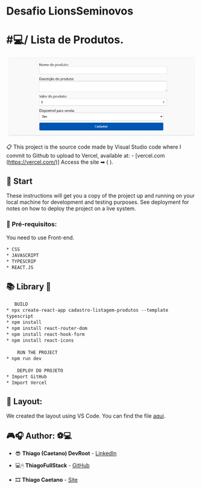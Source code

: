 # Desafio LionsSeminovos

# #💻/ Lista de Produtos.


![Welcome](./src/assests/Logo.png?raw=true)

📋 This project is the source code made by Visual Studio code where I commit to Github to upload to Vercel, available at:  - [vercel.com (https://vercel.com/)] Access the site ➡ ( ).


## 🎉 Start

These instructions will get you a copy of the project up and running on your local machine for development and testing purposes. See deployment for notes on how to deploy the project on a live system.

### 📝 Pré-requisitos:

You need to use Front-end.

```
* CSS
* JAVASCRIPT
* TYPESCRIP
* REACT.JS
```

## 📚 Library 🧠 
```
   BUILD
* npx create-react-app cadastro-listagem-produtos --template typescript
* npm install 
* npm install react-router-dom
* npm install react-hook-form
* npm install react-icons

    RUN THE PROJECT
* npm run dev

    DEPLOY DO PROJETO
* Import GitHub
* Import Vercel
```


## 📁 Layout:

We created the layout using VS Code. You can find the file [aqui](https://code.visualstudio.com/).

## 🎮🎧 Author: ⚽💻 

* 😎 **Thiago (Caetano) DevRoot** - [LinkedIn](https://www.linkedin.com/in/thiagocb2-developer-fullstack/)

* 💻🖱 **ThiagoFullStack** - [GitHub](https://github.com/ThiagoFullStack/lions)

* 🎞 **Thiago Caetano** - [Site](https://www.linkedin.com/in/thiagocb2-developer-fullstack/)

<br><br><br>


